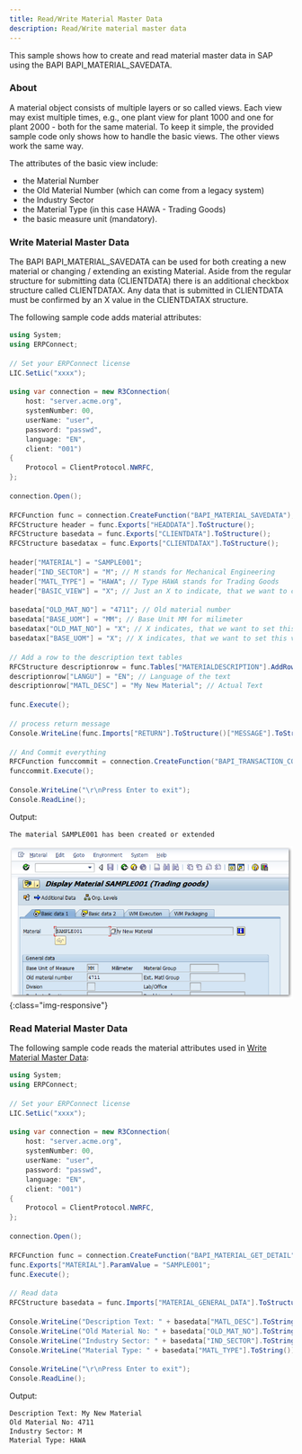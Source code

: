 ```yaml
---
title: Read/Write Material Master Data
description: Read/Write material master data
---
```


This sample shows how to create and read material master data in SAP using the BAPI BAPI_MATERIAL_SAVEDATA. 

### About

A material object consists of multiple layers or so called views. 
Each view may exist multiple times, e.g., one plant view for plant 1000 and one for plant 2000 - both for the same material. 
To keep it simple, the provided sample code only shows how to handle the basic views. The other views work the same way. 

The attributes of the basic view include:
- the Material Number
- the Old Material Number (which can come from a legacy system)
- the Industry Sector 
- the Material Type (in this case HAWA - Trading Goods)
- the basic measure unit (mandatory).

### Write Material Master Data

The BAPI BAPI_MATERIAL_SAVEDATA can be used for both creating a new material or changing / extending an existing Material. 
Aside from the regular structure for submitting data (CLIENTDATA) there is an additional checkbox structure called CLIENTDATAX. 
Any data that is submitted in CLIENTDATA must be confirmed by an X value in the CLIENTDATAX structure.

The following sample code adds material attributes:

```csharp linenums="1" title="BAPI_MATERIAL_SAVEDATA"
using System;
using ERPConnect;

// Set your ERPConnect license
LIC.SetLic("xxxx");

using var connection = new R3Connection(
    host: "server.acme.org",
    systemNumber: 00,
    userName: "user",
    password: "passwd",
    language: "EN",
    client: "001")
{
    Protocol = ClientProtocol.NWRFC,
};

connection.Open();
 
RFCFunction func = connection.CreateFunction("BAPI_MATERIAL_SAVEDATA");
RFCStructure header = func.Exports["HEADDATA"].ToStructure();
RFCStructure basedata = func.Exports["CLIENTDATA"].ToStructure();
RFCStructure basedatax = func.Exports["CLIENTDATAX"].ToStructure();
 
header["MATERIAL"] = "SAMPLE001";
header["IND_SECTOR"] = "M"; // M stands for Mechanical Engineering
header["MATL_TYPE"] = "HAWA"; // Type HAWA stands for Trading Goods
header["BASIC_VIEW"] = "X"; // Just an X to indicate, that we want to create the basic view
 
basedata["OLD_MAT_NO"] = "4711"; // Old material number
basedata["BASE_UOM"] = "MM"; // Base Unit MM for milimeter
basedatax["OLD_MAT_NO"] = "X"; // X indicates, that we want to set this value
basedatax["BASE_UOM"] = "X"; // X indicates, that we want to set this value
 
// Add a row to the description text tables
RFCStructure descriptionrow = func.Tables["MATERIALDESCRIPTION"].AddRow();
descriptionrow["LANGU"] = "EN"; // Language of the text
descriptionrow["MATL_DESC"] = "My New Material"; // Actual Text
 
func.Execute();
 
// process return message
Console.WriteLine(func.Imports["RETURN"].ToStructure()["MESSAGE"].ToString());
 
// And Commit everything
RFCFunction funccommit = connection.CreateFunction("BAPI_TRANSACTION_COMMIT");
funccommit.Execute();
 
Console.WriteLine("\r\nPress Enter to exit");
Console.ReadLine();
```

Output:

```
The material SAMPLE001 has been created or extended
```

![Material-Sample-002](../assets/images/samples/Material-Sample-002.png){:class="img-responsive"}

### Read Material Master Data

The following sample code reads the material attributes used in [Write Material Master Data](#write-material-master-data):

```csharp linenums="1"
using System;
using ERPConnect;

// Set your ERPConnect license
LIC.SetLic("xxxx");

using var connection = new R3Connection(
    host: "server.acme.org",
    systemNumber: 00,
    userName: "user",
    password: "passwd",
    language: "EN",
    client: "001")
{
    Protocol = ClientProtocol.NWRFC,
};

connection.Open();
 
RFCFunction func = connection.CreateFunction("BAPI_MATERIAL_GET_DETAIL");
func.Exports["MATERIAL"].ParamValue = "SAMPLE001";
func.Execute();

// Read data
RFCStructure basedata = func.Imports["MATERIAL_GENERAL_DATA"].ToStructure();
 
Console.WriteLine("Description Text: " + basedata["MATL_DESC"].ToString());
Console.WriteLine("Old Material No: " + basedata["OLD_MAT_NO"].ToString());
Console.WriteLine("Industry Sector: " + basedata["IND_SECTOR"].ToString());
Console.WriteLine("Material Type: " + basedata["MATL_TYPE"].ToString());
 
Console.WriteLine("\r\nPress Enter to exit");
Console.ReadLine();
```

Output:

```
Description Text: My New Material
Old Material No: 4711
Industry Sector: M
Material Type: HAWA
```
